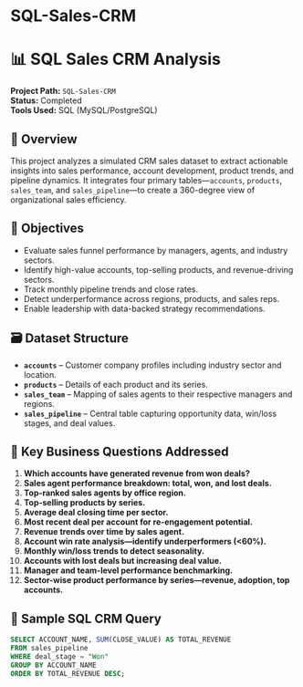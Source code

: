 # SQL-Sales-CRM

# 📊 SQL Sales CRM Analysis

**Project Path:** `SQL-Sales-CRM`  
**Status:** Completed  
**Tools Used:** SQL (MySQL/PostgreSQL)

## 🚀 Overview

This project analyzes a simulated CRM sales dataset to extract actionable insights into sales performance, account development, product trends, and pipeline dynamics. It integrates four primary tables—`accounts`, `products`, `sales_team`, and `sales_pipeline`—to create a 360-degree view of organizational sales efficiency.

## 🧠 Objectives

- Evaluate sales funnel performance by managers, agents, and industry sectors.
- Identify high-value accounts, top-selling products, and revenue-driving sectors.
- Track monthly pipeline trends and close rates.
- Detect underperformance across regions, products, and sales reps.
- Enable leadership with data-backed strategy recommendations.

## 🗃️ Dataset Structure

- **`accounts`** – Customer company profiles including industry sector and location.
- **`products`** – Details of each product and its series.
- **`sales_team`** – Mapping of sales agents to their respective managers and regions.
- **`sales_pipeline`** – Central table capturing opportunity data, win/loss stages, and deal values.

## 📌 Key Business Questions Addressed

1. **Which accounts have generated revenue from won deals?**
2. **Sales agent performance breakdown: total, won, and lost deals.**
3. **Top-ranked sales agents by office region.**
4. **Top-selling products by series.**
5. **Average deal closing time per sector.**
6. **Most recent deal per account for re-engagement potential.**
7. **Revenue trends over time by sales agent.**
8. **Account win rate analysis—identify underperformers (<60%).**
9. **Monthly win/loss trends to detect seasonality.**
10. **Accounts with lost deals but increasing deal value.**
11. **Manager and team-level performance benchmarking.**
12. **Sector-wise product performance by series—revenue, adoption, top accounts.**

## 🧮 Sample SQL CRM Query

```sql
SELECT ACCOUNT_NAME, SUM(CLOSE_VALUE) AS TOTAL_REVENUE
FROM sales_pipeline
WHERE deal_stage = "Won"
GROUP BY ACCOUNT_NAME
ORDER BY TOTAL_REVENUE DESC;
